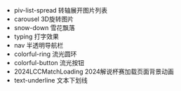 - piv-list-spread  转轴展开图片列表
- carousel	3D旋转图片
- snow-down  雪花飘落
- typing    打字效果
- nav   半透明导航栏
- colorful-ring     流光圆环
- colorful-button   流光按钮
- 2024LCCMatchLoading 2024解说杯赛加载页面背景动画
- text-underline 文本下划线